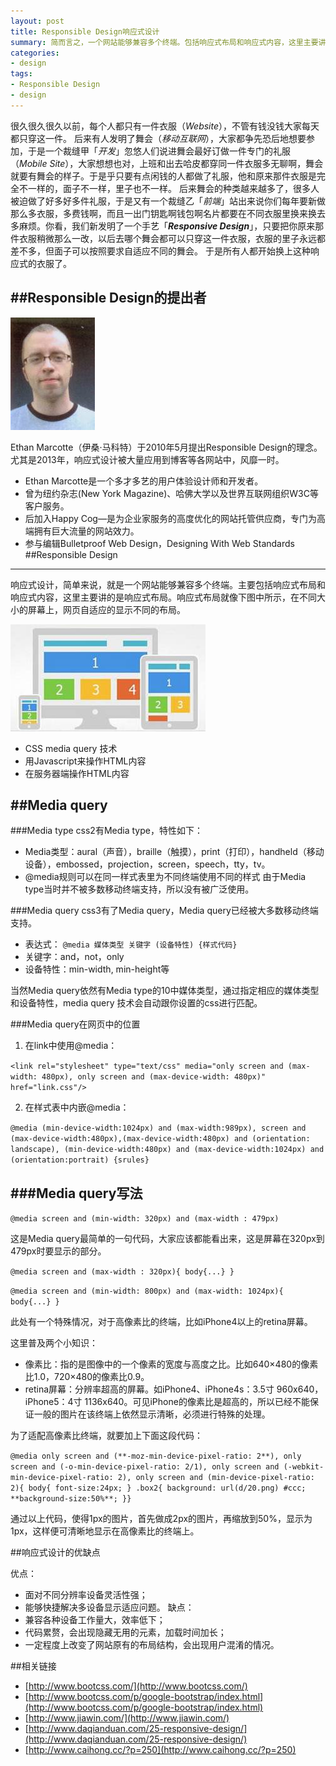 ```yaml
---
layout: post
title: Responsible Design响应式设计
summary: 简而言之，一个网站能够兼容多个终端。包括响应式布局和响应式内容，这里主要讲的是响应式布局。
categories:
- design
tags:
- Responsible Design
- design
---
```


很久很久很久以前，每个人都只有一件衣服（*Website*），不管有钱没钱大家每天都只穿这一件。
后来有人发明了舞会（*移动互联网*），大家都争先恐后地想要参加，于是一个裁缝甲「*开发*」忽悠人们说进舞会最好订做一件专门的礼服（*Mobile Site*），大家想想也对，上班和出去哈皮都穿同一件衣服多无聊啊，舞会就要有舞会的样子。于是乎只要有点闲钱的人都做了礼服，他和原来那件衣服是完全不一样的，面子不一样，里子也不一样。
后来舞会的种类越来越多了，很多人被迫做了好多好多件礼服，于是又有一个裁缝乙「*前端*」站出来说你们每年要新做那么多衣服，多费钱啊，而且一出门钥匙啊钱包啊名片都要在不同衣服里换来换去多麻烦。你看，我们新发明了一个手艺「***Responsive Design***」，只要把你原来那件衣服稍微那么一改，以后去哪个舞会都可以只穿这一件衣服，衣服的里子永远都差不多，但面子可以按照要求自适应不同的舞会。
于是所有人都开始换上这种响应式的衣服了。

##Responsible Design的提出者
---
![](/image/ethan.jpg)

Ethan Marcotte（伊桑·马科特）于2010年5月提出Responsible Design的理念。尤其是2013年，响应式设计被大量应用到博客等各网站中，风靡一时。


- Ethan Marcotte是一个多才多艺的用户体验设计师和开发者。
- 曾为纽约杂志(New York Magazine)、哈佛大学以及世界互联网组织W3C等客户服务。
- 后加入Happy Cog—是为企业家服务的高度优化的网站托管供应商，专门为高端拥有巨大流量的网站效力。
- 参与编辑Bulletproof Web Design，Designing With Web Standards
##Responsible Design
---

响应式设计，简单来说，就是一个网站能够兼容多个终端。主要包括响应式布局和响应式内容，这里主要讲的是响应式布局。响应式布局就像下图中所示，在不同大小的屏幕上，网页自适应的显示不同的布局。

![](/image/responsible.jpg)

- CSS media query 技术
- 用Javascript来操作HTML内容
- 在服务器端操作HTML内容

##Media query
---

###Media type
css2有Media type，特性如下：

- Media类型：aural（声音），braille（触摸），print（打印），handheld（移动设备），embossed，projection，screen，speech，tty，tv。
- @media规则可以在同一样式表里为不同终端使用不同的样式
由于Media type当时并不被多数移动终端支持，所以没有被广泛使用。

###Media query
css3有了Media query，Media query已经被大多数移动终端支持。

- 表达式：
	`@media 媒体类型 关键字 (设备特性) {样式代码}`
- 关键字：and，not，only
- 设备特性：min-width, min-height等

当然Media query依然有Media type的10中媒体类型，通过指定相应的媒体类型和设备特性，media query 技术会自动跟你设置的css进行匹配。

###Media query在网页中的位置

1. 在link中使用@media：

`<link rel="stylesheet" type="text/css" media="only screen and (max-width: 480px), only screen and (max-device-width: 480px)" href="link.css"/>`

2. 在样式表中内嵌@media：

`@media (min-device-width:1024px) and (max-width:989px), screen and (max-device-width:480px),(max-device-width:480px) and (orientation: landscape), (min-device-width:480px) and (max-device-width:1024px) and (orientation:portrait) {srules}`

###Media query写法
---
`@media screen and (min-width: 320px) and (max-width : 479px)`

这是Media query最简单的一句代码，大家应该都能看出来，这是屏幕在320px到479px时要显示的部分。

`@media screen and (max-width : 320px){
body{...}
}`

`@media screen and (min-width: 800px) and (max-width: 1024px){
body{...}
}`

此处有一个特殊情况，对于高像素比的终端，比如iPhone4以上的retina屏幕。

这里普及两个小知识：
- 像素比：指的是图像中的一个像素的宽度与高度之比。比如640×480的像素比1.0，720×480的像素比0.9。
- retina屏幕：分辨率超高的屏幕。如iPhone4、iPhone4s：3.5寸 960x640，iPhone5：4寸 1136x640。可见iPhone的像素比是超高的，所以已经不能保证一般的图片在该终端上依然显示清晰，必须进行特殊的处理。

为了适配高像素比终端，就要加上下面这段代码：

`@media only screen and (**-moz-min-device-pixel-ratio: 2**), only screen and (-o-min-device-pixel-ratio: 2/1), only screen and (-webkit-min-device-pixel-ratio: 2), only screen and (min-device-pixel-ratio: 2){
body{
font-size:24px;
}
.box2{
background: url(d/20.png) #ccc;
**background-size:50%**;
}}`

通过以上代码，使得1px的图片，首先做成2px的图片，再缩放到50%，显示为1px，这样便可清晰地显示在高像素比的终端上。

##响应式设计的优缺点

优点：
- 面对不同分辨率设备灵活性强；
- 能够快捷解决多设备显示适应问题。
缺点：
- 兼容各种设备工作量大，效率低下；
- 代码累赘，会出现隐藏无用的元素，加载时间加长；
- 一定程度上改变了网站原有的布局结构，会出现用户混淆的情况。

##相关链接

- [http://www.bootcss.com/](http://www.bootcss.com/)
- [http://www.bootcss.com/p/google-bootstrap/index.html](http://www.bootcss.com/p/google-bootstrap/index.html)
- [http://www.jiawin.com/](http://www.jiawin.com/)
- [http://www.daqianduan.com/25-responsive-design/](http://www.daqianduan.com/25-responsive-design/)
- [http://www.caihong.cc/?p=250](http://www.caihong.cc/?p=250)